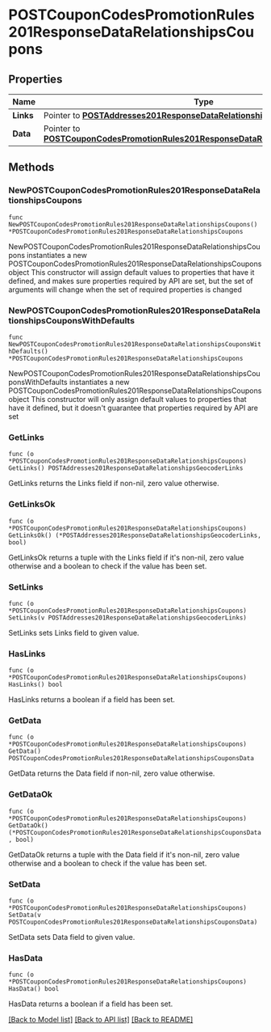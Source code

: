 # POSTCouponCodesPromotionRules201ResponseDataRelationshipsCoupons

## Properties

Name | Type | Description | Notes
------------ | ------------- | ------------- | -------------
**Links** | Pointer to [**POSTAddresses201ResponseDataRelationshipsGeocoderLinks**](POSTAddresses201ResponseDataRelationshipsGeocoderLinks.md) |  | [optional] 
**Data** | Pointer to [**POSTCouponCodesPromotionRules201ResponseDataRelationshipsCouponsData**](POSTCouponCodesPromotionRules201ResponseDataRelationshipsCouponsData.md) |  | [optional] 

## Methods

### NewPOSTCouponCodesPromotionRules201ResponseDataRelationshipsCoupons

`func NewPOSTCouponCodesPromotionRules201ResponseDataRelationshipsCoupons() *POSTCouponCodesPromotionRules201ResponseDataRelationshipsCoupons`

NewPOSTCouponCodesPromotionRules201ResponseDataRelationshipsCoupons instantiates a new POSTCouponCodesPromotionRules201ResponseDataRelationshipsCoupons object
This constructor will assign default values to properties that have it defined,
and makes sure properties required by API are set, but the set of arguments
will change when the set of required properties is changed

### NewPOSTCouponCodesPromotionRules201ResponseDataRelationshipsCouponsWithDefaults

`func NewPOSTCouponCodesPromotionRules201ResponseDataRelationshipsCouponsWithDefaults() *POSTCouponCodesPromotionRules201ResponseDataRelationshipsCoupons`

NewPOSTCouponCodesPromotionRules201ResponseDataRelationshipsCouponsWithDefaults instantiates a new POSTCouponCodesPromotionRules201ResponseDataRelationshipsCoupons object
This constructor will only assign default values to properties that have it defined,
but it doesn't guarantee that properties required by API are set

### GetLinks

`func (o *POSTCouponCodesPromotionRules201ResponseDataRelationshipsCoupons) GetLinks() POSTAddresses201ResponseDataRelationshipsGeocoderLinks`

GetLinks returns the Links field if non-nil, zero value otherwise.

### GetLinksOk

`func (o *POSTCouponCodesPromotionRules201ResponseDataRelationshipsCoupons) GetLinksOk() (*POSTAddresses201ResponseDataRelationshipsGeocoderLinks, bool)`

GetLinksOk returns a tuple with the Links field if it's non-nil, zero value otherwise
and a boolean to check if the value has been set.

### SetLinks

`func (o *POSTCouponCodesPromotionRules201ResponseDataRelationshipsCoupons) SetLinks(v POSTAddresses201ResponseDataRelationshipsGeocoderLinks)`

SetLinks sets Links field to given value.

### HasLinks

`func (o *POSTCouponCodesPromotionRules201ResponseDataRelationshipsCoupons) HasLinks() bool`

HasLinks returns a boolean if a field has been set.

### GetData

`func (o *POSTCouponCodesPromotionRules201ResponseDataRelationshipsCoupons) GetData() POSTCouponCodesPromotionRules201ResponseDataRelationshipsCouponsData`

GetData returns the Data field if non-nil, zero value otherwise.

### GetDataOk

`func (o *POSTCouponCodesPromotionRules201ResponseDataRelationshipsCoupons) GetDataOk() (*POSTCouponCodesPromotionRules201ResponseDataRelationshipsCouponsData, bool)`

GetDataOk returns a tuple with the Data field if it's non-nil, zero value otherwise
and a boolean to check if the value has been set.

### SetData

`func (o *POSTCouponCodesPromotionRules201ResponseDataRelationshipsCoupons) SetData(v POSTCouponCodesPromotionRules201ResponseDataRelationshipsCouponsData)`

SetData sets Data field to given value.

### HasData

`func (o *POSTCouponCodesPromotionRules201ResponseDataRelationshipsCoupons) HasData() bool`

HasData returns a boolean if a field has been set.


[[Back to Model list]](../README.md#documentation-for-models) [[Back to API list]](../README.md#documentation-for-api-endpoints) [[Back to README]](../README.md)


